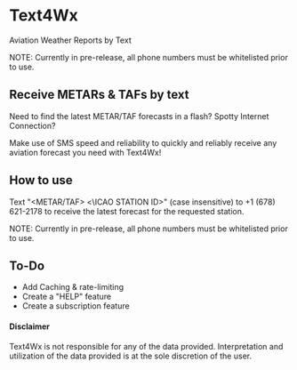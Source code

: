 # Text4Wx
Aviation Weather Reports by Text

NOTE: Currently in pre-release, all phone numbers must be whitelisted prior to use.

## Receive METARs & TAFs by text
Need to find the latest METAR/TAF forecasts in a flash? Spotty Internet Connection? 

Make use of SMS speed and reliability to quickly and reliably receive any aviation forecast you need with Text4Wx!

## How to use
Text "<METAR/TAF> <\ICAO STATION ID>\" (case insensitive) to +1 (678) 621-2178 to receive the latest forecast for the requested station.

NOTE: Currently in pre-release, all phone numbers must be whitelisted prior to use.

## To-Do
- Add Caching & rate-limiting
- Create a "HELP" feature
- Create a subscription feature

#### Disclaimer
Text4Wx is not responsible for any of the data provided. Interpretation and utilization of the data provided is at the sole discretion of the user.
